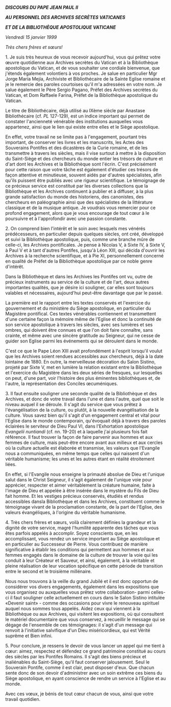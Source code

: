 ***DISCOURS DU PAPE JEAN PAUL II***

***AU PERSONNEL DES ARCHIVES SECRÈTES VATICANES***

***ET DE LA BIBLIOTHÈQUE APOSTOLIQUE VATICANE***

*Vendredi 15 janvier 1999*

*Très chers frères et sœurs!*

1\. Je suis très heureux de vous recevoir aujourd'hui, vous qui prêtez votre œuvre quotidienne aux Archives secrètes du Vatican et à la Bibliothèque apostolique du Vatican, et de vous souhaiter une cordiale bienvenue, que j'étends également volontiers à vos proches. Je salue en particulier Mgr Jorge María Mejía, Archiviste et Bibliothécaire de la Sainte Eglise romaine et je le remercie des paroles courtoises qu'il m'a adressées en votre nom. Je salue également le Père Sergio Pagano, Préfet des Archives secrètes du Vatican, et Dom Raffaele Farina, Préfet de la Bibliothèque apostolique du Vatican.

Le titre de Bibliothécaire, déjà utilisé au IXème siècle par Anastase Bibliothécaire (cf. *PL* 127-129), est un indice important qui permet de constater l'ancienneté vénérable des institutions auxquelles vous appartenez, ainsi que le lien qui existe entre elles et le Siège apostolique.

En effet, votre travail ne se limite pas à l'engagement, pourtant très important, de conserver les livres et les manuscrits, les Actes des Souverains Pontifes et des dicastères de la Curie romaine, et de les transmettre à travers les siècles, mais il vise surtout à mettre à la disposition du Saint-Siège et des chercheurs du monde entier les trésors de culture et d'art dont les Archives et la Bibliothèque sont l'écrin. C'est précisément pour cette raison que votre tâche est également d'étudier ces trésors de façon attentive et minutieuse, souvent aidés par d'autres spécialistes, afin qu'ils puissent être publiés avec une rigueur scientifique. Le témoignage de ce précieux service est constitué par les diverses collections que la Bibliothèque et les Archives continuent à publier et à diffuser, à la plus grande satisfaction du monde des historiens, des canonistes, des chercheurs en paléographie ainsi que des spécialistes de la littérature classique et de la musique antique. Je voudrais vous remercier pour ce profond engagement, alors que je vous encourage de tout cœur à le poursuivre et à l'approfondir avec une passion constante.

2\. On comprend bien l'intérêt et le soin avec lesquels mes vénérés prédécesseurs, en particulier depuis quelques siècles, ont créé, développé et suivi la Bibliothèque apostolique, puis, comme une branche mûre de celle-ci, les Archives pontificales. Je pense à Nicolas V, à Sixte IV, à Sixte V, à Paul V et à tant d'autres Pontifes, jusqu'à Léon XIII, qui décida d'ouvrir les Archives à la recherche scientifique, et à Pie XI, personnellement concerné en qualité de Préfet de la Bibliothèque apostolique par ce noble genre d'intérêt.

Dans la Bibliothèque et dans les Archives les Pontifes ont vu, outre de précieux instruments au service de la culture et de l'art, deux autres importantes qualités, que je désire ici souligner, car elles sont toujours valables et nécessaires, aujourd'hui peut-être davantage que par le passé.

La première est le rapport entre les textes conservés et l'exercice du gouvernement et du ministère du Siège apostolique, en particulier du Magistère pontifical. Ces textes vénérables contiennent et transmettent d'une certaine façon la mémoire même de l'Eglise et donc la continuité de son service apostolique à travers les siècles, avec ses lumières et ses ombres, qui doivent être connues et que l'on doit faire connaître, sans crainte, et même avec une sincère gratitude au Seigneur, qui ne cesse de guider son Eglise parmi les événements qui se déroulent dans le monde.

C'est ce que le Pape Léon XIII avait profondément à l'esprit lorsqu'il voulut que les Archives soient rendues accessibles aux chercheurs, déjà à la date lointaine de 1880. En outre, la merveilleuse décoration du Salon Sistino, projeté par Sixte V, met en lumière la relation existant entre la Bibliothèque et l'exercice du Magistère dans les deux séries de fresques, sur lesquelles on peut, d'une part, voir l'histoire des plus éminentes bibliothèques et, de l'autre, la représentation des Conciles œcuméniques.

3\. Il faut ensuite souligner une seconde qualité de la Bibliothèque et des Archives, et donc de votre travail dans l'une et dans l'autre, quel que soit le niveau auquel il se déroule. Il s'agit du service que vous prêtez à l'évangélisation de la culture, ou plutôt, à la nouvelle évangélisation de la culture. Vous savez bien qu'il s'agit d'un engagement central et vital pour l'Eglise dans le monde contemporain, qu'évoquait déjà à travers des paroles éclairées le serviteur de Dieu Paul VI, dans l'Exhortation apostolique *Evangelii nuntiandi* (cf. nn. 19-20) et à laquelle j'ai plusieurs fois fait référence. Il faut trouver la façon de faire parvenir aux hommes et aux femmes de culture, mais peut-être encore avant aux milieux et aux cercles où la culture actuelle est élaborée et transmise, les valeurs que l'Evangile nous a communiquées, en même temps que celles qui naissent d'un véritable humanisme; les unes et les autres étant en réalité étroitement liées.

En effet, si l'Evangile nous enseigne la primauté absolue de Dieu et l'unique salut dans le Christ Seigneur, il s'agit également de l'unique voie pour apprécier, respecter et aimer véritablement la créature humaine, faite à l'image de Dieu et appelée à être insérée dans le mystère du Fils de Dieu fait homme. Et les vestiges précieux conservés, étudiés et rendus accessibles dansla Bibliothèque et dans les Archives, constituent comme le témoignage vivant de la proclamation constante, de la part de l'Eglise, des valeurs évangéliques, à l'origine du véritable humanisme.

4\. Très chers frères et sœurs, voilà clairement définies la grandeur et la dignité de votre service, magré l'humilité apparente des tâches que vous êtes parfois appelés à accomplir. Soyez conscients que, en les accomplissant, vous rendez un service important au Siège apostolique et en particulier au Successeur de Pierre. Vous contribuez de manière significative à établir les conditions qui permettent aux hommes et aux femmes engagés dans le domaine de la culture de trouver la voie qui les conduit à leur Créateur et Sauveur, et ainsi, également, à la véritable et pleine réalisation de leur vocation spécifique en cette période de transition entre le second et le troisième millénaire.

Nous nous trouvons à la veille du grand Jubilé et il est donc opportun de considérer vos divers engagements, également dans les expositions que vous organisez ou auxquelles vous prêtez votre collaboration- parmi celles-ci il faut souligner celle actuellement en cours dans le Salon Sistino intitulée «Devenir saint» - comme des occasions pour vivre le renouveau spirituel auquel nous sommes tous appelés. Aidez ceux qui viennent à la Bibliothèque ou aux Archives, qui visitent les expositions, où qui consultent le matériel documentaire que vous conservez, à recueillir le message qui se dégage de l'ensemble de ces témoignages: il s'agit d'un message qui renvoit à l'initiative salvifique d'un Dieu miséricordieux, qui est Vérité suprême et Bien infini.

5\. Pour conclure, je ressens le devoir de vous lancer un appel qui me tient à cœur: aimez, respectez et défendez ce grand patrimoine constitué au cours des siècles par les Pontifes Romains. Il s'agit des biens précieux et inaliénables du Saint-Siège, qu'il faut conserver jalousement. Seul le Souverain Pontife, comme il est clair, peut disposer d'eux. Que chacun sente donc de son devoir d'administrer avec un soin extrême ces biens du Siège apostolique, en ayant conscience de rendre un service à l'Eglise et au monde.

Avec ces vœux, je bénis de tout cœur chacun de vous, ainsi que votre travail quotidien.